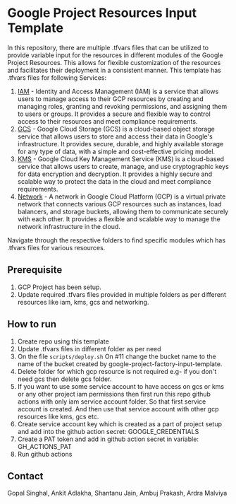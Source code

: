 # Google Project Resources Input Template
In this repository, there are multiple .tfvars files that can be utilized to provide variable input for the resources in different modules of the Google Project Resources. This allows for flexible customization of the resources and facilitates their deployment in a consistent manner.
This template has .tfvars files for following Services:

1. [IAM](./iam/) - Identity and Access Management (IAM) is a service that allows users to manage access to their GCP resources by creating and managing roles, granting and revoking permissions, and assigning them to users or groups. It provides a secure and flexible way to control access to their resources and meet compliance requirements.
2. [GCS](./gcs/) - Google Cloud Storage (GCS) is a cloud-based object storage service that allows users to store and access their data in Google's infrastructure. It provides secure, durable, and highly available storage for any type of data, with a simple and cost-effective pricing model.
3. [KMS](./kms/) - Google Cloud Key Management Service (KMS) is a cloud-based service that allows users to create, manage, and use cryptographic keys for data encryption and decryption. It provides a highly secure and scalable way to protect the data in the cloud and meet compliance requirements.
4. [Network](./network/) - A network in Google Cloud Platform (GCP) is a virtual private network that connects various GCP resources such as instances, load balancers, and storage buckets, allowing them to communicate securely with each other. It provides a flexible and scalable way to manage the network infrastructure in the cloud.

Navigate through the respective folders to find specific modules which has .tfvars files for various resources.

## Prerequisite

1. GCP Project has been setup.
2. Update required .tfvars files provided in multiple folders as per different resources like iam, kms, gcs and networking.

## How to run

1. Create repo using this template
2. Update .tfvars files in different folder as per need
3. On the file `scripts/deploy.sh` On #11 change the bucket name to the name of the bucket created by google-project-factory-input-template.
4. Delete folder for which gcp resource is not required e.g- if you don't need gcs then delete gcs folder.
5. If you want to use some service account to have access on gcs or kms or any other project iam permissions then first run this repo github actions with only iam service account folder. So that first service account is created. And then use that service account with other gcp resources like kms, gcs etc.
6. Create service account key which is created as a part of project setup and add into the github action secret: GOOGLE_CREDENTIALS 
7. Create a PAT token and add in github action secret in variable: GH_ACTIONS_PAT
8. Run github actions

## Contact

Gopal Singhal, Ankit Adlakha, Shantanu Jain, Ambuj Prakash, Ardra Malviya
